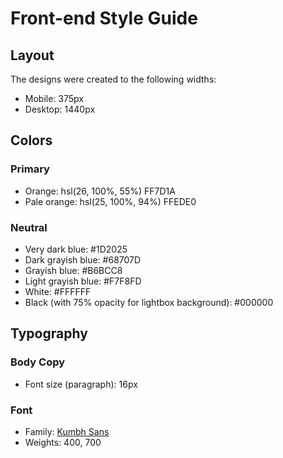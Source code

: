 # Front-end Style Guide

## Layout

The designs were created to the following widths:

- Mobile: 375px
- Desktop: 1440px

## Colors

### Primary

- Orange: hsl(26, 100%, 55%)  FF7D1A
- Pale orange: hsl(25, 100%, 94%) FFEDE0

### Neutral

- Very dark blue: #1D2025
- Dark grayish blue: #68707D
- Grayish blue: #B6BCC8
- Light grayish blue: #F7F8FD
- White: #FFFFFF
- Black (with 75% opacity for lightbox background): #000000

## Typography

### Body Copy

- Font size (paragraph): 16px

### Font

- Family: [Kumbh Sans](https://fonts.google.com/specimen/Kumbh+Sans)
- Weights: 400, 700
